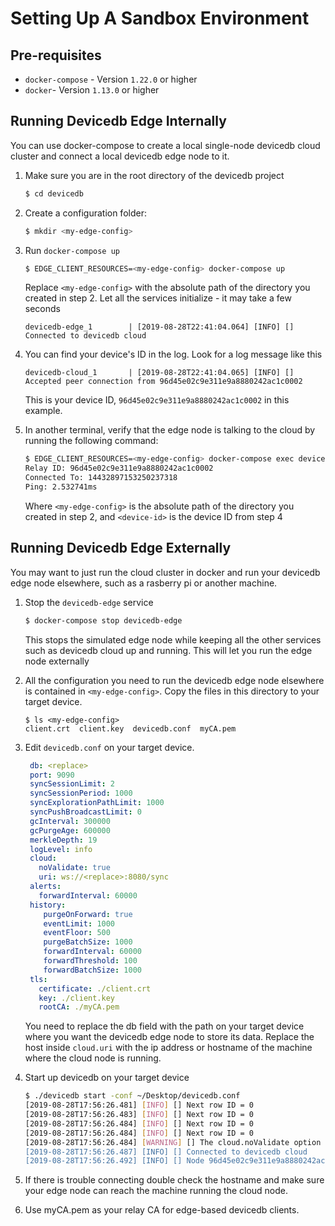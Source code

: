 # Setting Up A Sandbox Environment

## Pre-requisites

* `docker-compose` - Version `1.22.0` or higher
* `docker`- Version `1.13.0` or higher

## Running Devicedb Edge Internally
You can use docker-compose to create a local single-node devicedb cloud cluster and connect a local devicedb edge node to it.

1. Make sure you are in the root directory of the devicedb project
   ```bash
   $ cd devicedb
   ```

1. Create a configuration folder:
   ```bash
   $ mkdir <my-edge-config>
   ```

1. Run `docker-compose up`
   ```bash
   $ EDGE_CLIENT_RESOURCES=<my-edge-config> docker-compose up
   ```
   Replace `<my-edge-config>` with the absolute path of the directory you created in step 2. Let all the services initialize - it may take a few seconds
   ```
   devicedb-edge_1        | [2019-08-28T22:41:04.064] [INFO] [] Connected to devicedb cloud
   ```

1. You can find your device's ID in the log. Look for a log message like this
   ```
   devicedb-cloud_1       | [2019-08-28T22:41:04.065] [INFO] [] Accepted peer connection from 96d45e02c9e311e9a8880242ac1c0002
   ```
   This is your device ID, `96d45e02c9e311e9a8880242ac1c0002` in this example.

1. In another terminal, verify that the edge node is talking to the cloud by running the following command:
   ```bash
   $ EDGE_CLIENT_RESOURCES=<my-edge-config> docker-compose exec devicedb-cloud devicedb cluster relay_status -relay <device-id>
   Relay ID: 96d45e02c9e311e9a8880242ac1c0002
   Connected To: 14432897153250237318
   Ping: 2.532741ms
   ```
   Where `<my-edge-config>` is the absolute path of the directory you created in step 2, and `<device-id>` is the device ID from step 4

## Running Devicedb Edge Externally
You may want to just run the cloud cluster in docker and run your devicedb edge node elsewhere, such as a rasberry pi or another machine.

1. Stop the `devicedb-edge` service
   ```bash
   $ docker-compose stop devicedb-edge
   ```
   This stops the simulated edge node while keeping all the other services such as devicedb cloud up and running. This will let you run the edge node externally

1. All the configuration you need to run the devicedb edge node elsewhere is contained in `<my-edge-config>`. Copy the files in this directory to your target device.
   ```
   $ ls <my-edge-config>
   client.crt  client.key  devicedb.conf  myCA.pem
   ```

1. Edit `devicedb.conf` on your target device.

   ```yaml
    db: <replace>
    port: 9090
    syncSessionLimit: 2
    syncSessionPeriod: 1000
    syncExplorationPathLimit: 1000
    syncPushBroadcastLimit: 0
    gcInterval: 300000
    gcPurgeAge: 600000
    merkleDepth: 19
    logLevel: info
    cloud:
      noValidate: true
      uri: ws://<replace>:8080/sync
    alerts:
      forwardInterval: 60000
    history:
       purgeOnForward: true
       eventLimit: 1000
       eventFloor: 500
       purgeBatchSize: 1000
       forwardInterval: 60000
       forwardThreshold: 100
       forwardBatchSize: 1000
    tls:
      certificate: ./client.crt
      key: ./client.key
      rootCA: ./myCA.pem
    ```

    You need to replace the db field with the path on your target device where you want the devicedb edge node to store its data.
    Replace the host inside `cloud.uri` with the ip address or hostname of the machine where the cloud node is running.

1. Start up devicedb on your target device
   ```bash
   $ ./devicedb start -conf ~/Desktop/devicedb.conf 
   [2019-08-28T17:56:26.481] [INFO] [] Next row ID = 0
   [2019-08-28T17:56:26.483] [INFO] [] Next row ID = 0
   [2019-08-28T17:56:26.484] [INFO] [] Next row ID = 0
   [2019-08-28T17:56:26.484] [INFO] [] Next row ID = 0
   [2019-08-28T17:56:26.484] [WARNING] [] The cloud.noValidate option is set to true. The cloud server's certificate chain and identity will not be verified. !!! THIS    OPTION SHOULD NOT BE SET TO TRUE IN PRODUCTION !!!
   [2019-08-28T17:56:26.487] [INFO] [] Connected to devicedb cloud
   [2019-08-28T17:56:26.492] [INFO] [] Node 96d45e02c9e311e9a8880242ac1c0002 listening on port 9090
   ```

1. If there is trouble connecting double check the hostname and make sure your edge node can reach the machine running the cloud node.

1. Use myCA.pem as your relay CA for edge-based devicedb clients.

